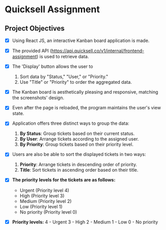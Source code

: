 # Quicksell Assignment
## Project Objectives

- [x] Using React JS, an interactive Kanban board application is made.
- [x] The provided API (https://api.quicksell.co/v1/internal/frontend-assignment) is used to retrieve data.
    
- [x] The 'Display' button allows the user to
    1. Sort data by "Status," "User," or "Priority."
    2. Use "Title" or "Priority" to order the aggregated data.

- [x] The Kanban board is aesthetically pleasing and responsive, matching the screenshots' design.
- [x] Even after the page is reloaded, the program maintains the user's view state.

- [x] Application offers three distinct ways to group the data:
     1. **By Status**: Group tickets based on their current status.
     2. **By User**: Arrange tickets according to the assigned user.
     3. **By Priority**: Group tickets based on their priority level.
       
- [x] Users are also be able to sort the displayed tickets in two ways:
     1. **Priority**: Arrange tickets in descending order of priority.
     2. **Title**: Sort tickets in ascending order based on their title.

- [x] **The priority levels for the tickets are as follows:**
     - Urgent (Priority level 4)
     - High (Priority level 3)
     - Medium (Priority level 2)
     - Low (Priority level 1)
     - No priority (Priority level 0)

- [x] **Priority levels:**
       4 - Urgent
       3 - High
       2 - Medium
       1 - Low
       0 - No priority

